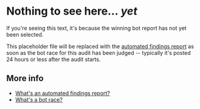 # Nothing to see here… *yet*

If you're seeing this text, it's because the winning bot report has not yet been selected. 

This placeholder file will be replaced with the [automated findings report](https://docs.code4rena.com/roles/wardens/submission-policy#automated-findings-considered-known-issues) as soon as the bot race for this audit has been judged -- typically it's posted 24 hours or less after the audit starts. 

## More info

- [What's an automated findings report?]([url](https://docs.code4rena.com/roles/wardens/submission-policy#automated-findings-considered-known-issues)https://docs.code4rena.com/roles/wardens/submission-policy#automated-findings-considered-known-issues)
- [What's a bot race? ]([url](https://code4rena.com/register/bot)https://code4rena.com/register/bot)

